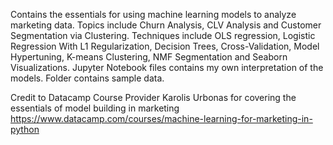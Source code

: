 Contains the essentials for using machine learning models to analyze marketing data.
Topics include Churn Analysis, CLV Analysis and Customer Segmentation via Clustering.
Techniques include OLS regression, Logistic Regression With L1 Regularization, Decision Trees, Cross-Validation, Model Hypertuning, K-means Clustering, NMF Segmentation and Seaborn Visualizations.
Jupyter Notebook files contains my own interpretation of the models. 
Folder contains sample data.

Credit to Datacamp Course Provider Karolis Urbonas for covering the essentials of model building in marketing
https://www.datacamp.com/courses/machine-learning-for-marketing-in-python
